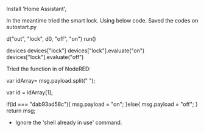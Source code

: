 
Install 'Home Assistant', 

In the meantime tried the smart lock. Using below code. Saved the codes on autostart.py

d("out", "lock", d0, "off", "on")
run()

devices
devices["lock"]
devices["lock"].evaluate("on")
devices["lock"].evaluate("off")

Tried the function in of NodeRED:

var idArray= msg.payload.split(" ");

var id = idArray[1];

if(id === "dab93ad58c"){
    msg.payload = "on";
}else{
    msg.payload = "off";
}
return msg;

* Ignore the 'shell already in use' command. 

